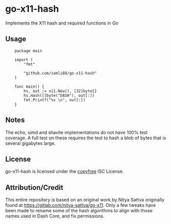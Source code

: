 # go-x11-hash

Implements the X11 hash and required functions in Go

## Usage

```
    package main

    import (
        "fmt"

        "github.com/samli88/go-x11-hash"
    )

    func main() {
        hs, out := x11.New(), [32]byte{}
        hs.Hash([]byte("DASH"), out[:])
        fmt.Printf("%x \n", out[:])
    }
```

## Notes

The echo, simd and shavite implementations do not have 100% test coverage. A
full test on these requires the test to hash a blob of bytes that is several
gigabytes large.

## License

go-x11-hash is licensed under the [copyfree](http://copyfree.org) ISC License.

## Attribution/Credit

This entire repository is based on an original work by Nitya Sattva originally
found at https://gitlab.com/nitya-sattva/go-x11. Only a few tweaks have been
made to rename some of the hash algorithms to align with those names used in
Dash Core, and fix permissions.
